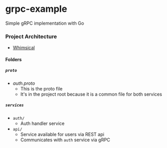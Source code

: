 # grpc-example
Simple gRPC implementation with Go

### Project Architecture
- [Whimsical](https://whimsical.com/6FVrohtLKkLL32dh9gYod4)

#### Folders

##### `proto`
- _auth.proto_
  - This is the proto file
  - It's in the project root because it is a common file for both services

##### `services`
- `auth/`
  - Auth handler service
- `api/`
  - Service available for users via REST api
  - Communicates with `auth` service via gRPC
